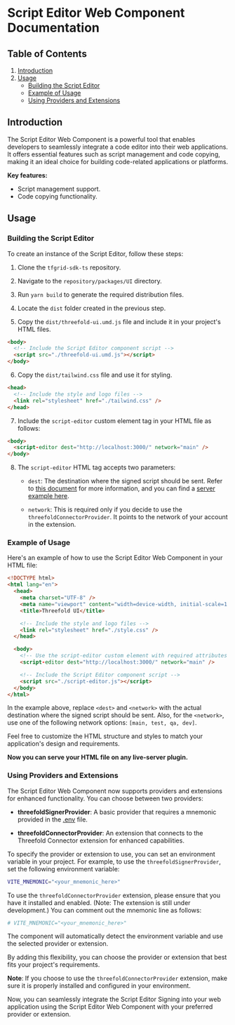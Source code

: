 # Script Editor Web Component Documentation

## Table of Contents

1. [Introduction](#introduction)
2. [Usage](#usage)
   - [Building the Script Editor](#building-the-script-editor)
   - [Example of Usage](#example-of-usage)
   - [Using Providers and Extensions](#using-providers-and-extensions)

## Introduction

The Script Editor Web Component is a powerful tool that enables developers to seamlessly integrate a code editor into their web applications. It offers essential features such as script management and code copying, making it an ideal choice for building code-related applications or platforms.

**Key features:**

- Script management support.
- Code copying functionality.

## Usage

### Building the Script Editor

To create an instance of the Script Editor, follow these steps:

1. Clone the `tfgrid-sdk-ts` repository.

2. Navigate to the `repository/packages/UI` directory.

3. Run `yarn build` to generate the required distribution files.

4. Locate the `dist` folder created in the previous step.

5. Copy the `dist/threefold-ui.umd.js` file and include it in your project's HTML files.

```html
<body>
  <!-- Include the Script Editor component script -->
  <script src="./threefold-ui.umd.js"></script>
</body>
```

6. Copy the `dist/tailwind.css` file and use it for styling.

```html
<head>
  <!-- Include the style and logo files -->
  <link rel="stylesheet" href="./tailwind.css" />
</head>
```

7. Include the `script-editor` custom element tag in your HTML file as follows:

```html
<body>
  <script-editor dest="http://localhost:3000/" network="main" />
</body>
```

8. The `script-editor` HTML tag accepts two parameters:

   - `dest`: The destination where the signed script should be sent. Refer to [this document](./server_verification.md) for more information, and you can find a [server example here](../examples/server-example/).

   - `network`: This is required only if you decide to use the `threefoldConnectorProvider`. It points to the network of your account in the extension.

### Example of Usage

Here's an example of how to use the Script Editor Web Component in your HTML file:

```html
<!DOCTYPE html>
<html lang="en">
  <head>
    <meta charset="UTF-8" />
    <meta name="viewport" content="width=device-width, initial-scale=1.0" />
    <title>Threefold UI</title>

    <!-- Include the style and logo files -->
    <link rel="stylesheet" href="./style.css" />
  </head>

  <body>
    <!-- Use the script-editor custom element with required attributes -->
    <script-editor dest="http://localhost:3000/" network="main" />

    <!-- Include the Script Editor component script -->
    <script src="./script-editor.js"></script>
  </body>
</html>
```

In the example above, replace `<dest>` and `<network>` with the actual destination where the signed script should be sent. Also, for the `<network>`, use one of the following network options: `[main, test, qa, dev]`.

Feel free to customize the HTML structure and styles to match your application's design and requirements.

**Now you can serve your HTML file on any live-server plugin.**

### Using Providers and Extensions

The Script Editor Web Component now supports providers and extensions for enhanced functionality. You can choose between two providers:

- **threefoldSignerProvider**: A basic provider that requires a mnemonic provided in the [.env](../.env) file.

- **threefoldConnectorProvider**: An extension that connects to the Threefold Connector extension for enhanced capabilities.

To specify the provider or extension to use, you can set an environment variable in your project. For example, to use the `threefoldSignerProvider`, set the following environment variable:

```bash
VITE_MNEMONIC="<your_mnemonic_here>"
```

To use the `threefoldConnectorProvider` extension, please ensure that you have it installed and enabled. (Note: The extension is still under development.) You can comment out the mnemonic line as follows:

```bash
# VITE_MNEMONIC="<your_mnemonic_here>"
```

The component will automatically detect the environment variable and use the selected provider or extension.

By adding this flexibility, you can choose the provider or extension that best fits your project's requirements.

**Note**: If you choose to use the `threefoldConnectorProvider` extension, make sure it is properly installed and configured in your environment.

Now, you can seamlessly integrate the Script Editor Signing into your web application using the Script Editor Web Component with your preferred provider or extension.
